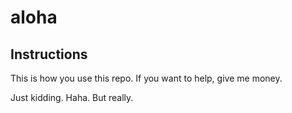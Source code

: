 # aloha

## Instructions

This is how you use this repo.
If you want to help, give me money.

Just kidding. Haha. But really.